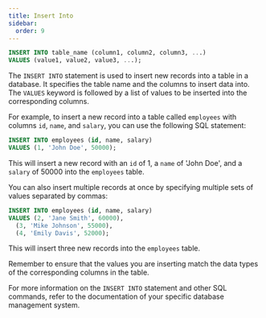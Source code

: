 ```yaml
---
title: Insert Into
sidebar:
  order: 9
---
```

```sql
INSERT INTO table_name (column1, column2, column3, ...)
VALUES (value1, value2, value3, ...);
```

The `INSERT INTO` statement is used to insert new records into a table in a database. It specifies the table name and the columns to insert data into. The `VALUES` keyword is followed by a list of values to be inserted into the corresponding columns.

For example, to insert a new record into a table called `employees` with columns `id`, `name`, and `salary`, you can use the following SQL statement:

```sql
INSERT INTO employees (id, name, salary)
VALUES (1, 'John Doe', 50000);
```

This will insert a new record with an `id` of 1, a `name` of 'John Doe', and a `salary` of 50000 into the `employees` table.

You can also insert multiple records at once by specifying multiple sets of values separated by commas:

```sql
INSERT INTO employees (id, name, salary)
VALUES (2, 'Jane Smith', 60000),
  (3, 'Mike Johnson', 55000),
  (4, 'Emily Davis', 52000);
```

This will insert three new records into the `employees` table.

Remember to ensure that the values you are inserting match the data types of the corresponding columns in the table.

For more information on the `INSERT INTO` statement and other SQL commands, refer to the documentation of your specific database management system.
